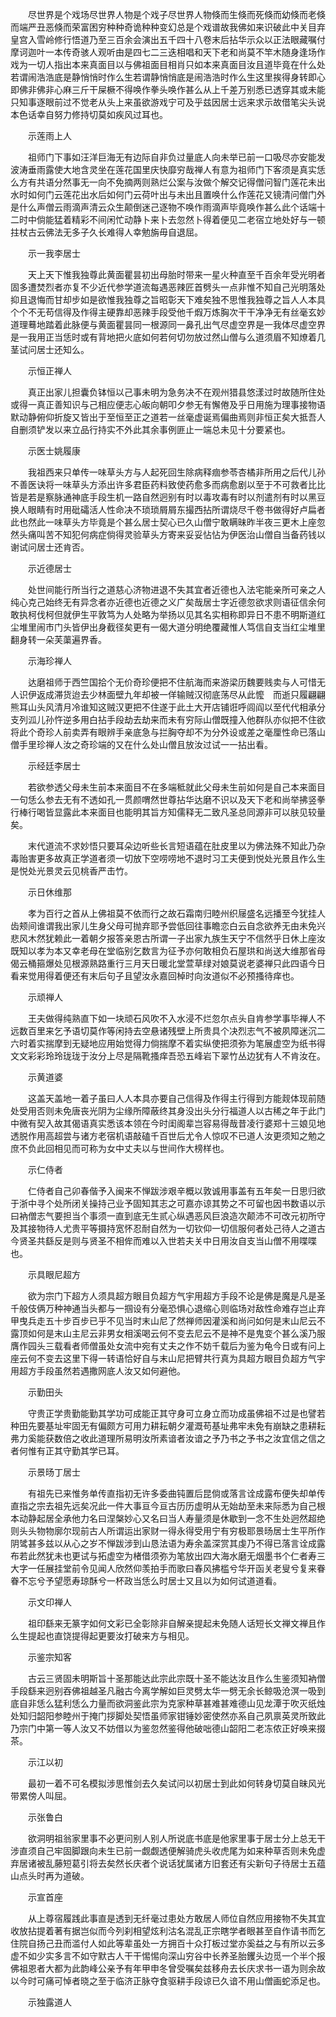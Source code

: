 <!-- { "loadSidebar": true } -->
　　尽世界是个戏场尽世界人物是个戏子尽世界人物倏而生倏而死倏而幼倏而老倏而端严丑恶倏而荣富困穷种种奇诡种种变幻总是个戏谱故我佛如来识破此中关目弃皇宫入雪岭修行悟道乃至三百余会演出五千四十八卷末后拈华示众以正法眼藏嘱付摩诃迦叶一本传奇骇人观听由是四七二三迭相唱和天下老和尚莫不竿木随身逢场作戏为一切人指出本来真面目以与佛祖面目相肖只如本来真面目汝且道毕竟在什么处若谓闹浩浩底是静悄悄时作么生若谓静悄悄底是闹浩浩时作么生这里挨得身转即心即佛非佛非心麻三斤干屎橛不得唤作拳头唤作甚么从上千差万别悉已透穿其或未能只知事逐眼前过不觉老从头上来虽欲游戏宁可及乎兹因居士远来求示故借笔尖头说本色话幸自努力修持切莫如疾风过耳也。

　　示莲雨上人

　　祖师门下事如汪洋巨海无有边际自非负过量底人向未举已前一口吸尽亦安能发波涛垂雨露使大地含灵坐在莲花国里庆快靡穷哉禅人有意为祖师门下客须是真实恁么方有共语分然事无一向不免摘两则熟烂公案与汝做个解交记得僧问智门莲花未出水时如何门云莲花出水后如何门云荷叶出与未出且置唤什么作莲花又镜清问僧门外是什么声僧云雨滴声清云众生颠倒迷己逐物不唤作雨滴声毕竟唤作甚么此个话端十二时中倘能猛着精彩不间闲忙动静卜来卜去忽然卜得着便见二老宿立地处好与一顿拄杖古云佛法无多子久长难得人幸勉旃毋自退屈。

　　示一我李居士

　　天上天下惟我独尊此黄面瞿昙初出母胎时带来一星火种直至千百余年受光明者固多遭焚烈者亦复不少近代参学道流每遇恶辣匠首劈头一点非惟不知自己光明落处抑且退悔而甘却步如是欲惟我独尊之旨昭彰天下难矣独不思惟我独尊之旨人人本具个个不无苟信得及作得主硬靠却恶辣手段受他千煆万炼胸次干干净净无有丝毫玄妙道理蓦地踏着此脉便与黄面瞿昙同一根源同一鼻孔出气尽虚空界是一我体尽虚空界是一我用正当恁时或有背地把火底如何若何切勿放过然山僧与么道须眉不知燎着几茎试问居士还知么。

　　示恒正禅人

　　真正出家儿担囊负钵恒以己事未明为急务决不在观州猎县悠漾过时故随所住处或得一真正善知识与己相应便志心皈向朝叩夕参无有懈倦及乎日用施为理事接物语默动静俯仰折旋又皆出于至恒至正之道若一丝毫虚诞焉偏曲焉则非恒正矣大抵吾人自删须铲发以来立品行持实不外此其余事例匪止一端总未见十分要紧也。

　　示医士姚履康

　　我祖西来只单传一味草头方与人起死回生除病释痼参苓杏橘非所用之后代儿孙不善医诀将一味草头方添出许多君臣药料致使药愈多而病愈剧以至于不可救者比比皆是若是察脉通神底手段生机一路自然迥别有时以毒攻毒有时以剂遣剂有时以黑豆换人眼睛有时用砒礵活人性命决不琐琐屑屑东撮西拈所谓烧尽千卷书做得好卢扁者此也然此一味草头方毕竟是个甚么居士契心已久山僧宁敢瞒昧昨半夜三更木上座忽然头痛叫苦不知犯何病症倘得灵验草头方寄来妥妥怗怗为伊医治山僧自当备药钱以谢试问居士还肯否。

　　示近德居士

　　处世间能行所当行之道慈心济物进退不失其宜者近德也入法宅能亲所可亲之人纯心克己始终无有异念者亦近德也近德之义广矣哉居士字近德忽欲求则语征信余何敢执柯伐柯但就伊生平敦笃为人处略为举扬以见其名实相称即异日不患不明斯道红尘堆里闹市门头皆伊出身截径矣更有一偈大道分明绝覆藏惟人笃信自支当红尘堆里翻身转一朵芙蕖遍界香。

　　示海珍禅人

　　达磨祖师于西竺国拾个无价奇珍便把不住航海而来游梁历魏要贱卖与人可惜无人识伊返成滞货迨去少林面壁九年却被一佯输贼汉彻底荡尽从此懡　而逝只履翩翩熊耳山头风清月冷谁知这贼汉更把不住遂于此土大开店铺诳呼闾阎以至代代相承分支列泒儿孙忤逆多用白拈手段劫去劫来而未有穷际山僧既撞入他群队亦似把不住欲将此个奇珍人前卖弄有眼辨手亲底急与拦胸夺却不为分外设或差之毫厘性命已落山僧手里珍禅人汝之奇珍端的又在什么处山僧且放汝过试一一拈出看。

　　示经廷李居士

　　若欲参透父母未生前本来面目不在多端秪就此父母未生前如何是自己本来面目一句恁么参去无有不透如孔一贯颜喟然世尊拈华达磨不识以及天下老和尚举拂竖拳行棒行喝皆显露此本来面目也能明其旨方知儒释无二致凡圣总同源非可以肤见较量矣。

　　末代道流不求妙悟只要耳朵边听些长言短语蕴在肚皮里以为佛法殊不知此乃杂毒贻害更多故真正学道者须一切放下空唠唠地不退时习工夫便到悦处光景且作么生是悦处光景灵云见桃香严击竹。

　　示日休维那

　　孝为百行之首从上佛祖莫不依而行之故石霜南归睦州织屦盛名远播至今犹挂人齿颊间谁谓我出家儿生身父母可抛弃耶予尝低回往事瞻恋白云自念欲养无由未免兴悲风木然犹赖此一着朝夕报答亲恩古所谓一子出家九族生天宁不信然乎日休上座汝既知以孝为本又幸老母在堂临别乞数言为征予亦何敢相负石屋珙和尚送大维那省母偈云桶箍爆处见根源熟路重行三月天日暖北堂萱草绿对娘莫说老婆禅只此四语今日看来觉用得着便还有末后句子且望汝永嘉回棹时向汝道似不必预搔待痒也。

　　示顽禅人

　　王夫做得纯熟直下如一块顽石风吹不入水浸不烂忽尔点头自肯参学事毕禅人不远数百里来乞予语切莫作等闲持去空悬诸残壁上所贵具个决烈志气不被夙障迷沉二六时着实揣摩到无疑地应用始觉得力倘揣摩不着实纵使把须弥为笔展虚空为纸书得文文彩彩玲玲珑珑于汝分上尽是隔靴搔痒吾恐五峰岩下翠竹丛边犹有人不肯汝在。

　　示黄道婆

　　这盖天盖地一着子虽曰人人本具亦要自己信得及作得主行得到方能觌体现前随处受用否则未免唐丧光阴为尘缘所障蔽终其身没出头分行福道人以古稀之年于此门中微有契入故其偈语真实悉该本领在今时闺阁辈岂容易得哉昔凌行婆郑十三娘见地透脱作用高超尝与诸方老宿机语敲磕千百世后尤令人惊叹不已道人汝更须知之勉之庶不负此回相见而可称为女中丈夫以与世间作大榜样也。

　　示仁侍者

　　仁侍者自己卯春偕予入闽来不惮跋涉艰辛概以敦诚用事盖有五年矣一日思归欲于浙中寻个处所闭关操持己业予固知其志之可嘉亦谅其势之不可留也因书数语以示曰衲僧志气要担当个事须一直到底无生贰心纵遇恶风巨浪造次颠沛不可改元初所守及其接物待人尤贵平等摄持宽怀忍耐自然为一切钦仰一切信服何者处己待人之道古今贤圣共繇反是则与贤圣不相侔而难以入世若夫关中日用汝自支当山僧不用喋喋也。

　　示具眼尼超方

　　欲为宗门下超方人须具超方眼目负超方气宇用超方手段不论是佛是魔是凡是圣千般伎俩万种神通当头都与一掴设有分毫恐惧心退缩心则临场对敌性命难存岂止弃甲曳兵走五十步百步已乎不见当时末山尼了然禅师因灌溪和尚问如何是末山尼云不露顶如何是末山主尼云非男女相溪喝云何不变去尼云不是神不是鬼变个甚么溪乃服膺作园头三载看者师僧虽处女流中宛有丈夫之作不妨千载后为鉴为龟今日或有问上座云何不变去这里下得一转语恰好自与末山尼把臂共行真为具超方眼目负超方气宇用超方手段虽然若遇撒网底人汝又如何避他。

　　示勤田头

　　守贵正学贵勤能勤其学功可成能正其守身可立身立而功成虽佛祖不过是也譬若种田先要基址牢固无有偏颇方可用力耕耘朝夕灌溉苟基址弗牢未免有崩缺之患耕耘弗力奚能获数倍之收此道理所易明汝所素谙者汝谙之予乃书之予书之汝宜信之信之者何惟有正其守勤其学已耳。

　　示景旸丁居士

　　有祖先已来惟务单传直指初无许多委曲钝置后昆倘或落言诠成露布便失却单传直指之宗去祖先远矣况此一件大事亘今亘古历历虚明从无始劫至未来际悉为自己根本动静起居全承他力名曰涅槃妙心又名曰当人寿量须是休歇到一念不生处迥然超绝则头头物物廓尔现前古人所谓运出家财一得永得受用宁有穷极耶景旸居士生平所作阴骘甚多兹以从心之岁不惮跋涉到山恳法语为寿余盖深赏其虔乃不得已落言诠成露布若此然犹未也更试与拓虚空为楮借须弥为笔放出四大海水磨无烟墨书个仁者寿三大字一任展挂堂前令见闻人欣然仰羡拍手而歌曰春风拂槛兮华开函关老叟兮复来眷眷不忘兮予望愿寿琼酥兮一杯政当恁么时居士又且以为如何试道道看。

　　示文印禅人

　　祖印繇来无篆字如何文彩已全彰除非自解亲提起未免随人话短长文禅文禅且作么生提起也直饶提得起更要汝打破来方与相见。

　　示鉴宗知客

　　古云三贤固未明斯旨十圣那能达此宗此宗既十圣不能达汝且作么生鉴须知衲僧手段繇来迥别吞佛祖越圣凡融古今离学解如巨灵劈太华一劈无余长鲸吸沧溟一吸到底自非恁么猛利恁么力量而欲洞鉴此宗为克家种草甚难甚难德山见龙潭于吹灭纸烛处知归韶阳参睦州于掩门拶脚处契悟虽师家钳锤妙密使然亦系自己夙禀英灵所致此乃宗门中第一等人汝又不妨借以为鉴忽然鉴得他破咄德山韶阳二老冻侬正好唤来掇茶。

　　示江以初

　　最初一着不可名模拟涉思惟剑去久矣试问以初居士到此如何转身切莫自昧风光带累傍人叫屈。

　　示张鲁白

　　欲洞明祖翁家里事不必更问别人别人所说底书底是他家里事于居士分上总无干涉直须自己牢固脚跟向未生已前一觑觑透便解骑虎头收虎尾为如来种草否则未免虚弃居诸被乱藤短葛引将去矣然长庆者个说话犹属诸方旧套还有尖新句子待居士五蕴山点头时再为道破。

　　示宣首座

　　从上尊宿履践此事直是透到无纤毫过患处方敢居人师位自然应用接物不失其宜收放拈提着著有据岂似而今列刹相望炫利沽名混乱正宗瞎学者眼甚至自作请书而乞住院自扬己丑而滥付人如此等辈虽处一方拥百十众打板过堂亦奚益之与有所以云多虚不如少实多言不如守默古人干干惕惕向深山穷谷中长养圣胎钁头边觅一个半个报佛祖恩者大都为此韵峰公亲予有年甲申冬曾受嘱矣兹移舟去长庆求书一语为则余故以今时可痛可悼者晓之至于临济正脉夺食驱耕手段谅已久谙不用山僧画蛇添足也。

　　示独露道人

